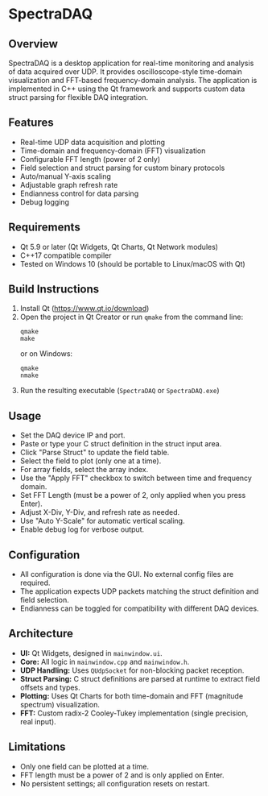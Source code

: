 # SpectraDAQ

## Overview
SpectraDAQ is a desktop application for real-time monitoring and analysis of data acquired over UDP. It provides oscilloscope-style time-domain visualization and FFT-based frequency-domain analysis. The application is implemented in C++ using the Qt framework and supports custom data struct parsing for flexible DAQ integration.

## Features
- Real-time UDP data acquisition and plotting
- Time-domain and frequency-domain (FFT) visualization
- Configurable FFT length (power of 2 only)
- Field selection and struct parsing for custom binary protocols
- Auto/manual Y-axis scaling
- Adjustable graph refresh rate
- Endianness control for data parsing
- Debug logging

## Requirements
- Qt 5.9 or later (Qt Widgets, Qt Charts, Qt Network modules)
- C++17 compatible compiler
- Tested on Windows 10 (should be portable to Linux/macOS with Qt)

## Build Instructions
1. Install Qt (https://www.qt.io/download)
2. Open the project in Qt Creator or run `qmake` from the command line:
   ```
   qmake
   make
   ```
   or on Windows:
   ```
   qmake
   nmake
   ```
3. Run the resulting executable (`SpectraDAQ` or `SpectraDAQ.exe`)

## Usage
- Set the DAQ device IP and port.
- Paste or type your C struct definition in the struct input area.
- Click "Parse Struct" to update the field table.
- Select the field to plot (only one at a time).
- For array fields, select the array index.
- Use the "Apply FFT" checkbox to switch between time and frequency domain.
- Set FFT Length (must be a power of 2, only applied when you press Enter).
- Adjust X-Div, Y-Div, and refresh rate as needed.
- Use "Auto Y-Scale" for automatic vertical scaling.
- Enable debug log for verbose output.

## Configuration
- All configuration is done via the GUI. No external config files are required.
- The application expects UDP packets matching the struct definition and field selection.
- Endianness can be toggled for compatibility with different DAQ devices.

## Architecture
- **UI:** Qt Widgets, designed in `mainwindow.ui`.
- **Core:** All logic in `mainwindow.cpp` and `mainwindow.h`.
- **UDP Handling:** Uses `QUdpSocket` for non-blocking packet reception.
- **Struct Parsing:** C struct definitions are parsed at runtime to extract field offsets and types.
- **Plotting:** Uses Qt Charts for both time-domain and FFT (magnitude spectrum) visualization.
- **FFT:** Custom radix-2 Cooley-Tukey implementation (single precision, real input).

## Limitations
- Only one field can be plotted at a time.
- FFT length must be a power of 2 and is only applied on Enter.
- No persistent settings; all configuration resets on restart.